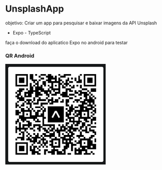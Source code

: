 # UnsplashApp

objetivo: Criar um app para pesquisar e baixar imagens da API Unsplash

- Expo - TypeScript

faça o download do aplicatico Expo no android para testar

<div>
  <h3>QR Android</h3>
  <img src="qr.png" alt"qrcode android" />
</div>

